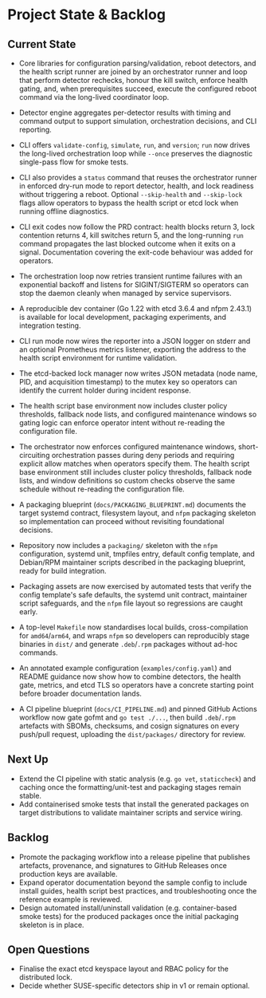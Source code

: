 # Project State & Backlog

## Current State
- Core libraries for configuration parsing/validation, reboot detectors, and the
  health script runner are joined by an orchestrator runner and loop that perform
  detector rechecks, honour the kill switch, enforce health gating, and, when
  prerequisites succeed, execute the configured reboot command via the long-lived
  coordinator loop.
- Detector engine aggregates per-detector results with timing and command output
  to support simulation, orchestration decisions, and CLI reporting.
- CLI offers `validate-config`, `simulate`, `run`, and `version`; `run` now drives
  the long-lived orchestration loop while `--once` preserves the diagnostic
  single-pass flow for smoke tests.
- CLI also provides a `status` command that reuses the orchestrator runner in
  enforced dry-run mode to report detector, health, and lock readiness without
  triggering a reboot.  Optional `--skip-health` and `--skip-lock` flags allow
  operators to bypass the health script or etcd lock when running offline
  diagnostics.
- CLI exit codes now follow the PRD contract: health blocks return 3, lock
  contention returns 4, kill switches return 5, and the long-running `run`
  command propagates the last blocked outcome when it exits on a signal.
  Documentation covering the exit-code behaviour was added for operators.
- The orchestration loop now retries transient runtime failures with an
  exponential backoff and listens for SIGINT/SIGTERM so operators can stop the
  daemon cleanly when managed by service supervisors.
- A reproducible dev container (Go 1.22 with etcd 3.6.4 and nfpm 2.43.1) is
  available for local development, packaging experiments, and integration
  testing.
- CLI run mode now wires the reporter into a JSON logger on stderr and an
  optional Prometheus metrics listener, exporting the address to the health
  script environment for runtime validation.
- The etcd-backed lock manager now writes JSON metadata (node name, PID, and
  acquisition timestamp) to the mutex key so operators can identify the
  current holder during incident response.
- The health script base environment now includes cluster policy thresholds,
  fallback node lists, and configured maintenance windows so gating logic can
  enforce operator intent without re-reading the configuration file.
- The orchestrator now enforces configured maintenance windows, short-circuiting
  orchestration passes during deny periods and requiring explicit allow matches
  when operators specify them.  The health script base environment still
  includes cluster policy thresholds, fallback node lists, and window
  definitions so custom checks observe the same schedule without re-reading the
  configuration file.
- A packaging blueprint (`docs/PACKAGING_BLUEPRINT.md`) documents the target
  systemd contract, filesystem layout, and `nfpm` packaging skeleton so
  implementation can proceed without revisiting foundational decisions.
- Repository now includes a `packaging/` skeleton with the `nfpm` configuration,
  systemd unit, tmpfiles entry, default config template, and Debian/RPM
  maintainer scripts described in the packaging blueprint, ready for build
  integration.
- Packaging assets are now exercised by automated tests that verify the config
  template's safe defaults, the systemd unit contract, maintainer script
  safeguards, and the `nfpm` file layout so regressions are caught early.
- A top-level `Makefile` now standardises local builds, cross-compilation for
  `amd64`/`arm64`, and wraps `nfpm` so developers can reproducibly stage
  binaries in `dist/` and generate `.deb`/`.rpm` packages without ad-hoc
  commands.
- An annotated example configuration (`examples/config.yaml`) and README
  guidance now show how to combine detectors, the health gate, metrics, and
  etcd TLS so operators have a concrete starting point before broader
  documentation lands.

- A CI pipeline blueprint (`docs/CI_PIPELINE.md`) and pinned GitHub Actions
  workflow now gate gofmt and `go test ./...`, then build `.deb`/`.rpm`
  artefacts with SBOMs, checksums, and cosign signatures on every push/pull
  request, uploading the `dist/packages/` directory for review.

## Next Up
- Extend the CI pipeline with static analysis (e.g. `go vet`, `staticcheck`)
  and caching once the formatting/unit-test and packaging stages remain stable.
- Add containerised smoke tests that install the generated packages on target
  distributions to validate maintainer scripts and service wiring.

## Backlog
- Promote the packaging workflow into a release pipeline that publishes
  artefacts, provenance, and signatures to GitHub Releases once production
  keys are available.
- Expand operator documentation beyond the sample config to include install
  guides, health script best practices, and troubleshooting once the reference
  example is reviewed.
- Design automated install/uninstall validation (e.g. container-based smoke
  tests) for the produced packages once the initial packaging skeleton is in
  place.

## Open Questions
- Finalise the exact etcd keyspace layout and RBAC policy for the distributed lock.
- Decide whether SUSE-specific detectors ship in v1 or remain optional.
